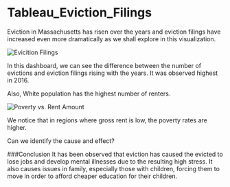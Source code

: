 # Tableau_Eviction_Filings

Eviction in Massachusetts has risen over the years and eviction filings have increased even more dramatically as we shall explore in this visualization. 

![Evicition Filings](https://user-images.githubusercontent.com/46550460/54884348-3e374e80-4e46-11e9-81a7-b17bdd071472.png)

In this dashboard, we can see the difference between the number of evictions and eviction filings rising with the years.
It was observed highest in 2016. 

Also, White population has the highest number of renters. 

![Poverty vs. Rent Amount](https://user-images.githubusercontent.com/46550460/54884351-4099a880-4e46-11e9-836d-8d05fa84d0bf.png)

We notice that in regions where gross rent is low, the poverty rates are higher. 

Can we identify the cause and effect? 

###Conclusion 
It has been observed that eviction has caused the evicted to lose jobs and develop mental illnesses due to the resulting high stress. It also causes issues in family, especially those with children, forcing them to move in order to afford cheaper education for their children.
